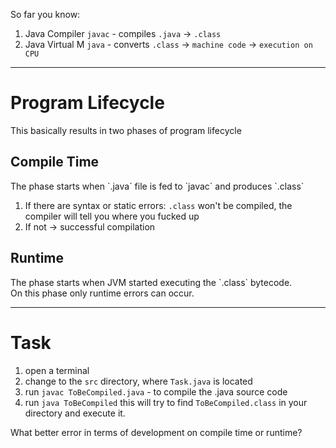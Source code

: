 So far you know:
1. Java Compiler `javac` - compiles `.java` -> `.class`
2. Java Virtual M `java` - converts `.class` -> `machine code` -> `execution on CPU` 

---

<h1> Program Lifecycle </h1>
This basically results in two phases of program lifecycle

<h2>Compile Time</h2>
The phase starts when `.java` file is fed to `javac` and produces `.class`

1. If there are syntax or static errors: `.class` won't be compiled, the compiler will tell you where you fucked up
2. If not -> successful compilation

<h2>Runtime</h2>
The phase starts when JVM started executing the `.class` bytecode. <br>
On this phase only runtime errors can occur.


---
<h1> Task </h1>

1. open a terminal
2. change to the `src` directory, where `Task.java` is located
3. run `javac ToBeCompiled.java` - to compile the .java source code
4. run `java ToBeCompiled` this will try to find `ToBeCompiled.class` in your directory and execute it.

What better error in terms of development on compile time or runtime?